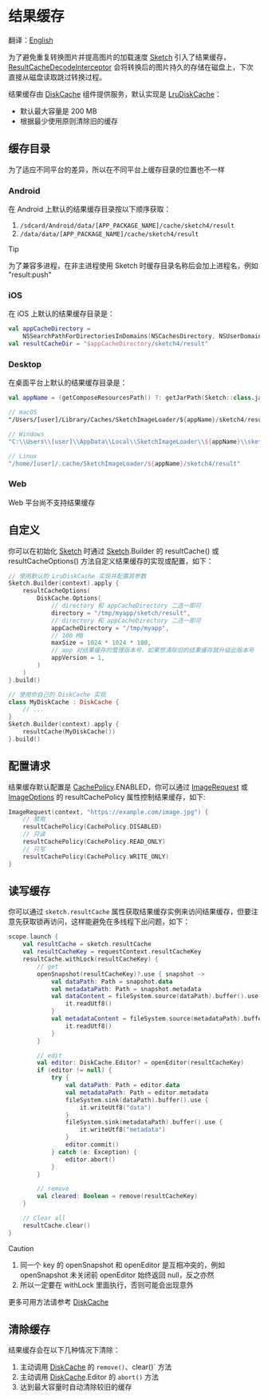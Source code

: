 # 结果缓存

翻译：[English](result_cache.md)

为了避免重复转换图片并提高图片的加载速度 [Sketch] 引入了结果缓存，[ResultCacheDecodeInterceptor]
会将转换后的图片持久的存储在磁盘上，下次直接从磁盘读取跳过转换过程。

结果缓存由 [DiskCache] 组件提供服务，默认实现是 [LruDiskCache]：

* 默认最大容量是 200 MB
* 根据最少使用原则清除旧的缓存

## 缓存目录

为了适应不同平台的差异，所以在不同平台上缓存目录的位置也不一样

### Android

在 Android 上默认的结果缓存目录按以下顺序获取：

1. `/sdcard/Android/data/[APP_PACKAGE_NAME]/cache/sketch4/result`
2. `/data/data/[APP_PACKAGE_NAME]/cache/sketch4/result`

> [!TIP]
> 为了兼容多进程，在非主进程使用 Sketch 时缓存目录名称后会加上进程名，例如 "result:push"

### iOS

在 iOS 上默认的结果缓存目录是：

```kotlin
val appCacheDirectory =
    NSSearchPathForDirectoriesInDomains(NSCachesDirectory, NSUserDomainMask, true).first() as String
val resultCacheDir = "$appCacheDirectory/sketch4/result"
```

### Desktop

在桌面平台上默认的结果缓存目录是：

```kotlin
val appName = (getComposeResourcesPath() ?: getJarPath(Sketch::class.java)).md5()

// macOS
"/Users/[user]/Library/Caches/SketchImageLoader/${appName}/sketch4/result"

// Windows
"C:\\Users\\[user]\\AppData\\Local\\SketchImageLoader\\${appName}\\sketch4/result\\Cache"

// Linux
"/home/[user]/.cache/SketchImageLoader/${appName}/sketch4/result"
```

### Web

Web 平台尚不支持结果缓存

## 自定义

你可以在初始化 [Sketch] 时通过 [Sketch].Builder 的 resultCache() 或 resultCacheOptions()
方法自定义结果缓存的实现或配置，如下：

```kotlin
// 使用默认的 LruDiskCache 实现并配置其参数
Sketch.Builder(context).apply {
    resultCacheOptions(
        DiskCache.Options(
            // directory 和 appCacheDirectory 二选一即可
            directory = "/tmp/myapp/sketch/result",
            // directory 和 appCacheDirectory 二选一即可
            appCacheDirectory = "/tmp/myapp",
            // 100 MB
            maxSize = 1024 * 1024 * 100,
            // app 对结果缓存的管理版本号，如果想清除旧的结果缓存就升级此版本号
            appVersion = 1,
        )
    )
}.build()

// 使用你自己的 DiskCache 实现
class MyDiskCache : DiskCache {
    // ...
}
Sketch.Builder(context).apply {
    resultCache(MyDiskCache())
}.build()
```

## 配置请求

结果缓存默认配置是 [CachePolicy].ENABLED，你可以通过 [ImageRequest] 或 [ImageOptions] 的 resultCachePolicy
属性控制结果缓存，如下:

```kotlin
ImageRequest(context, "https://example.com/image.jpg") {
    // 禁用
    resultCachePolicy(CachePolicy.DISABLED)
    // 只读
    resultCachePolicy(CachePolicy.READ_ONLY)
    // 只写
    resultCachePolicy(CachePolicy.WRITE_ONLY)
}
```

## 读写缓存

你可以通过 `sketch.resultCache` 属性获取结果缓存实例来访问结果缓存，但要注意先获取锁再访问，这样能避免在多线程下出问题，如下：

```kotlin
scope.launch {
    val resultCache = sketch.resultCache
    val resultCacheKey = requestContext.resultCacheKey
    resultCache.withLock(resultCacheKey) {
        // get
        openSnapshot(resultCacheKey)?.use { snapshot ->
            val dataPath: Path = snapshot.data
            val metadataPath: Path = snapshot.metadata
            val dataContent = fileSystem.source(dataPath).buffer().use {
                it.readUtf8()
            }
            val metadataContent = fileSystem.source(metadataPath).buffer().use {
                it.readUtf8()
            }
        }

        // edit
        val editor: DiskCache.Editor? = openEditor(resultCacheKey)
        if (editor != null) {
            try {
                val dataPath: Path = editor.data
                val metadataPath: Path = editor.metadata
                fileSystem.sink(dataPath).buffer().use {
                    it.writeUtf8("data")
                }
                fileSystem.sink(metadataPath).buffer().use {
                    it.writeUtf8("metadata")
                }
                editor.commit()
            } catch (e: Exception) {
                editor.abort()
            }
        }

        // remove
        val cleared: Boolean = remove(resultCacheKey)
    }

    // Clear all
    resultCache.clear()
}
```

> [!CAUTION]
> 1. 同一个 key 的 openSnapshot 和 openEditor 是互相冲突的，例如 openSnapshot 未关闭前 openEditor
     始终返回 null，反之亦然
> 2. 所以一定要在 withLock 里面执行，否则可能会出现意外

更多可用方法请参考 [DiskCache]

## 清除缓存

结果缓存会在以下几种情况下清除：

1. 主动调用 [DiskCache] 的 `remove()`、clear()` 方法
2. 主动调用 [DiskCache].Editor 的 `abort()` 方法
3. 达到最大容量时自动清除较旧的缓存

[Sketch]: ../../sketch-core/src/commonMain/kotlin/com/github/panpf/sketch/Sketch.kt

[DiskCache]: ../../sketch-core/src/commonMain/kotlin/com/github/panpf/sketch/cache/DiskCache.kt

[LruDiskCache]: ../../sketch-core/src/commonMain/kotlin/com/github/panpf/sketch/cache/LruDiskCache.kt

[ImageRequest]: ../../sketch-core/src/commonMain/kotlin/com/github/panpf/sketch/request/ImageRequest.kt

[ImageOptions]: ../../sketch-core/src/commonMain/kotlin/com/github/panpf/sketch/request/ImageOptions.kt

[HttpUriFetcher]: ../../sketch-core/src/commonMain/kotlin/com/github/panpf/sketch/fetch/HttpUriFetcher.kt

[ResultCacheDecodeInterceptor]: ../../sketch-core/src/commonMain/kotlin/com/github/panpf/sketch/cache/internal/ResultCacheDecodeInterceptor.kt

[CachePolicy]: ../../sketch-core/src/commonMain/kotlin/com/github/panpf/sketch/cache/CachePolicy.kt